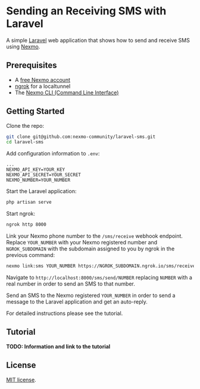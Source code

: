 # Sending an Receiving SMS with Laravel

A simple [Laravel](https://laravel.com/) web application that shows how to send and receive SMS using [Nexmo](https://www.nexmo.com).

## Prerequisites

* A [free Nexmo account](https://dashboard.nexmo.com/sign-up)
* [ngrok](https://ngrok.com/) for a localtunnel
* The [Nexmo CLI (Command Line Interface)](https://github.com/nexmo/nexmo-cli)

## Getting Started

Clone the repo:

```sh
git clone git@github.com:nexmo-community/laravel-sms.git
cd laravel-sms
```

Add configuration information to `.env`:

```
...
NEXMO_API_KEY=YOUR_KEY
NEXMO_API_SECRET=YOUR_SECRET
NEXMO_NUMBER=YOUR_NUMBER
```

Start the Laravel application:

```sh
php artisan serve
```

Start ngrok:

```sh
ngrok http 8000
```

Link your Nexmo phone number to the `/sms/receive` webhook endpoint. Replace `YOUR_NUMBER` with your Nexmo registered number and `NGROK_SUBDOMAIN` with the subdomain assigned to you by ngrok in the previous command:

```sh
nexmo link:sms YOUR_NUMBER https://NGROK_SUBDOMAIN.ngrok.io/sms/receive
```

Navigate to `http://localhost:8000/sms/send/NUMBER` replacing `NUMBER` with a real number in order to send an SMS to that number.

Send an SMS to the Nexmo registered `YOUR_NUMBER` in order to send a message to the Laravel application and get an auto-reply.

For detailed instructions please see the tutorial.

## Tutorial

**TODO: Information and link to the tutorial**

## License

[MIT license](http://opensource.org/licenses/MIT).
